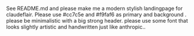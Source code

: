 See README.md and please make me a modern stylish landingpage for claudeflair. Please use #cc7c5e and #f9faf6 as primary and background . please be minimalistic with a big strong header. please use some font that looks slightly artistic and handwritten just like anthropic..

